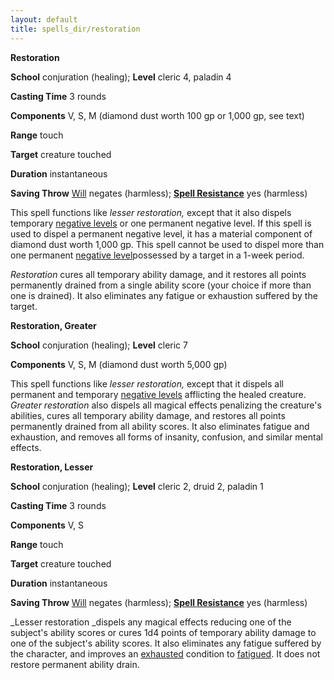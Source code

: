```yaml
---
layout: default
title: spells_dir/restoration
---
```

 **Restoration**

**School** conjuration (healing); **Level** cleric 4, paladin 4

**Casting Time** 3 rounds

**Components** V, S, M (diamond dust worth 100 gp or 1,000 gp, see text)

**Range** touch

**Target** creature touched

**Duration** instantaneous

**Saving Throw** [Will](../../combat#_will) negates (harmless); **[Spell Resistance](../../glossary#_spell-resistance)** yes (harmless)

This spell functions like _lesser restoration,_ except that it also dispels temporary [negative levels](../../glossary#_energy-drain-and-negative-levels) or one permanent negative level. If this spell is used to dispel a permanent negative level, it has a material component of diamond dust worth 1,000 gp. This spell cannot be used to dispel more than one permanent [negative level](../../glossary#_energy-drain-and-negative-levels)possessed by a target in a 1-week period.

_Restoration_ cures all temporary ability damage, and it restores all points permanently drained from a single ability score (your choice if more than one is drained). It also eliminates any fatigue or exhaustion suffered by the target.

**Restoration, Greater**

**School** conjuration (healing); **Level** cleric 7

**Components** V, S, M (diamond dust worth 5,000 gp)

This spell functions like _lesser restoration,_ except that it dispels all permanent and temporary [negative levels](../../glossary#_energy-drain-and-negative-levels) afflicting the healed creature. _Greater restoration_ also dispels all magical effects penalizing the creature's abilities, cures all temporary ability damage, and restores all points permanently drained from all ability scores. It also eliminates fatigue and exhaustion, and removes all forms of insanity, confusion, and similar mental effects.

**Restoration, Lesser**

**School** conjuration (healing); **Level** cleric 2, druid 2, paladin 1

**Casting Time** 3 rounds

**Components** V, S

**Range** touch

**Target** creature touched

**Duration** instantaneous

**Saving Throw** [Will](../../combat#_will) negates (harmless); **[Spell Resistance](../../glossary#_spell-resistance)** yes (harmless)

_Lesser restoration _dispels any magical effects reducing one of the subject's ability scores or cures 1d4 points of temporary ability damage to one of the subject's ability scores. It also eliminates any fatigue suffered by the character, and improves an [exhausted](../../glossary#_exhausted) condition to [fatigued](../../glossary#_fatigued). It does not restore permanent ability drain.

